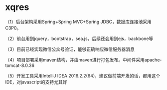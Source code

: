 # xqres
（1）后台架构采用Spring+Spring MVC+Spring JDBC，数据库连接池采用C3P0。

（2）前台用到jquery，bootstrap，sea.js，后续还会用到ejs，backbone等

（3）目前已经实现微信公众号验证，能够正确响应微信服务器消息

（4）项目部署采用maven结构，并由maven进行打包发布。中间件采用apache-tomcat-8.0.36

（5）开发工具采用IntelliJ IDEA 2016.2.2(64)，建议做前端开发的话，都用这个IDE，对javascript的支持尤其好
